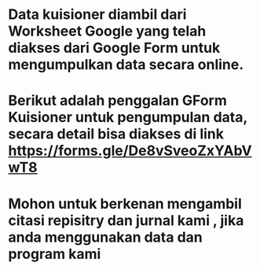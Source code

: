 # Data kuisioner diambil dari Worksheet Google yang telah diakses dari Google Form untuk mengumpulkan data secara online. 
# Berikut adalah penggalan GForm Kuisioner untuk pengumpulan data, secara detail bisa diakses di link https://forms.gle/De8vSveoZxYAbVwT8
# Mohon untuk berkenan mengambil citasi repisitry dan jurnal kami , jika anda menggunakan data dan program kami
